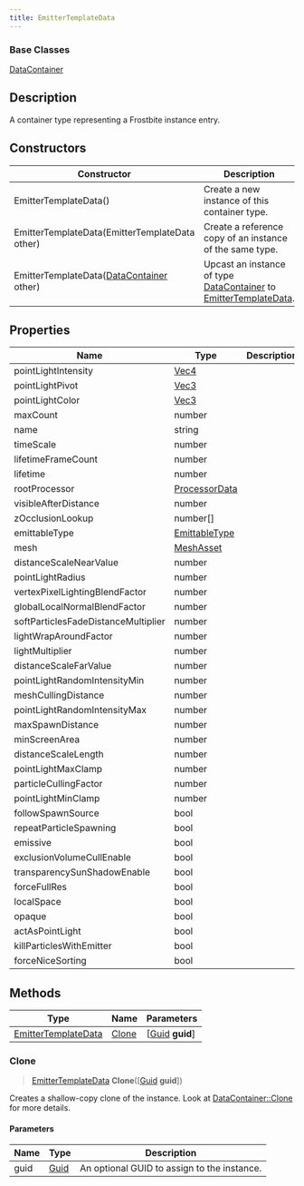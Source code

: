 ```yaml
---
title: EmitterTemplateData
---
```

### Base Classes

[DataContainer](/vext/ref/shared/class/datacontainer)

## Description

A container type representing a Frostbite instance entry.

## Constructors

| Constructor                                                                    | Description                                                                                                                   |
| ------------------------------------------------------------------------------ | ----------------------------------------------------------------------------------------------------------------------------- |
| EmitterTemplateData()                                                          | Create a new instance of this container type.                                                                                 |
| EmitterTemplateData(EmitterTemplateData other)                                 | Create a reference copy of an instance of the same type.                                                                      |
| EmitterTemplateData([DataContainer](/vext/ref/shared/class/datacontainer) other) | Upcast an instance of type [DataContainer](/vext/ref/shared/class/datacontainer) to [EmitterTemplateData](EmitterTemplateData). |

## Properties

| Name                                | Type                              | Description |
| ----------------------------------- | --------------------------------- | ----------- |
| pointLightIntensity                 | [Vec4](/vext/ref/shared/class/Vec4) |             |
| pointLightPivot                     | [Vec3](/vext/ref/shared/class/Vec3) |             |
| pointLightColor                     | [Vec3](/vext/ref/shared/class/Vec3) |             |
| maxCount                            | number                            |             |
| name                                | string                            |             |
| timeScale                           | number                            |             |
| lifetimeFrameCount                  | number                            |             |
| lifetime                            | number                            |             |
| rootProcessor                       | [ProcessorData](ProcessorData)    |             |
| visibleAfterDistance                | number                            |             |
| zOcclusionLookup                    | number\[\]                        |             |
| emittableType                       | [EmittableType](EmittableType)    |             |
| mesh                                | [MeshAsset](MeshAsset)            |             |
| distanceScaleNearValue              | number                            |             |
| pointLightRadius                    | number                            |             |
| vertexPixelLightingBlendFactor      | number                            |             |
| globalLocalNormalBlendFactor        | number                            |             |
| softParticlesFadeDistanceMultiplier | number                            |             |
| lightWrapAroundFactor               | number                            |             |
| lightMultiplier                     | number                            |             |
| distanceScaleFarValue               | number                            |             |
| pointLightRandomIntensityMin        | number                            |             |
| meshCullingDistance                 | number                            |             |
| pointLightRandomIntensityMax        | number                            |             |
| maxSpawnDistance                    | number                            |             |
| minScreenArea                       | number                            |             |
| distanceScaleLength                 | number                            |             |
| pointLightMaxClamp                  | number                            |             |
| particleCullingFactor               | number                            |             |
| pointLightMinClamp                  | number                            |             |
| followSpawnSource                   | bool                              |             |
| repeatParticleSpawning              | bool                              |             |
| emissive                            | bool                              |             |
| exclusionVolumeCullEnable           | bool                              |             |
| transparencySunShadowEnable         | bool                              |             |
| forceFullRes                        | bool                              |             |
| localSpace                          | bool                              |             |
| opaque                              | bool                              |             |
| actAsPointLight                     | bool                              |             |
| killParticlesWithEmitter            | bool                              |             |
| forceNiceSorting                    | bool                              |             |

## Methods

| Type                                       | Name            | Parameters                                     |
| ------------------------------------------ | --------------- | ---------------------------------------------- |
| [EmitterTemplateData](EmitterTemplateData) | [Clone](#clone) | \[[Guid](/vext/ref/shared/class/guid) **guid**\] |

### Clone

> [EmitterTemplateData](EmitterTemplateData) **Clone**(\[[Guid](/vext/ref/shared/class/guid) **guid**\])

Creates a shallow-copy clone of the instance. Look at [DataContainer::Clone](/vext/ref/shared/class/datacontainer#clone) for more details.

#### Parameters

| Name | Type         | Description                                 |
| ---- | ------------ | ------------------------------------------- |
| guid | [Guid](Guid) | An optional GUID to assign to the instance. |
